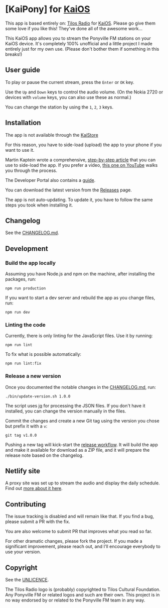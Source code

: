 # [KaiPony] for [KaiOS](https://www.kaiostech.com/)

This app is based entirely on:
[Tilos Radio](https://tilos.hu/page/english) for [KaiOS](https://www.kaiostech.com/).
Please go give them some love if you like this! They've done all of the awesome work...

This KaiOS app allows you to stream the Ponyville FM stations on your KaiOS device. It's completely 100% unofficial and a little project I made entirely just for my own use.
(Please don't bother them if something in this breaks!)

## User guide

To play or pause the current stream, press the `Enter` or `OK` key.

Use the `Up` and `Down` keys to control the audio volume. (On the Nokia 2720 or devices with `volume` keys, you can also use these as normal.)

You can change the station by using the `1`, `2`, `3` keys.

## Installation

The app is not available through the [KaiStore](https://www.kaiostech.com/store/)

For this reason, you have to side-load (upload) the app to your phone if you want to use it.

Martin Kaptein wrote a comprehensive, [step-by-step article](https://www.martinkaptein.com/blog/sideloading-and-deploying-apps-to-kai-os/) that you can use to side-load the app.
If you prefer a video, [this one on YouTube](https://www.youtube.com/watch?v=hQ2EJnNuFz0) walks you through the process.

The Developer Portal also contains a [guide](https://developer.kaiostech.com/getting-started/env-setup/os-env-setup).

You can download the latest version from the [Releases](https://github.com/GloomyJD/KaiPony/releases) page.

The app is not auto-updating. To update it, you have to follow the same steps you took when installing it.

## Changelog

See the [CHANGELOG.md](CHANGELOG.md).

## Development

### Build the app locally

Assuming you have Node.js and npm on the machine, after installing the packages, run:

```shell script
npm run production
```

If you want to start a dev server and rebuild the app as you change files, run: 

```shell script
npm run dev
```

### Linting the code

Currently, there is only linting for the JavaScript files. Use it by running:

```shell script
npm run lint
```

To fix what is possible automatically:

```shell script
npm run lint:fix
```

### Release a new version

Once you documented the notable changes in the [CHANGELOG.md](CHANGELOG.md), run:

```shell script
./bin/update-version.sh 1.0.0
```

The script uses [jq](https://stedolan.github.io/jq/) for processing the JSON files.
If you don't have it installed, you can change the version manually in the files.

Commit the changes and create a new Git tag using the version you chose but prefix it with a `v`:

```shell script
git tag v1.0.0
```

Pushing a new tag will kick-start the [release workflow](.github/workflows/release.yml).
It will build the app and make it available for download as a ZIP file, and it will prepare the release note based on the changelog.

## Netlify site

A proxy site was set up to stream the audio and display the daily schedule. Find out [more about it here](https://github.com/meszarosrob/tilos-radio-for-kaios-netlify).

## Contributing

The issue tracking is disabled and will remain like that.
If you find a bug, please submit a PR with the fix.

You are also welcome to submit PR that improves what you read so far.

For other dramatic changes, please fork the project.
If you made a significant improvement, please reach out, and I'll encourage everybody to use your version.

## Copyright

See the [UNLICENCE](UNLICENSE).

The Tilos Radio logo is (probably) copyrighted to Tilos Cultural Foundation.
Any Ponyville FM or related logos and such are their own. This project is in no way endorsed by or related to the Ponyville FM team in any way.
